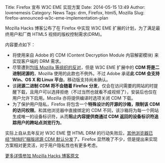 Title: Firefox 宣布 W3C EME 实现方案
Date: 2014-05-15 13:49
Author: lovenemesis
Category: News
Tags: drm, Firefox, html5, Mozilla
Slug: firefox-announced-w3c-eme-implementation-plan

Mozilla Hacks 博客公布了在 Firefox 中实现 W3C EME
扩展的计划，为了满足最终用户和厂商 HTML5 视频的版权控制需求(DRM)。

内容要点如下：

-   将使用来自 Adobe 的 CDM (Content Decryption Module 内容解密模块)
    来实现客户端的 DRM 需求。
-   尽管遭到[包括 Mozilla
    等组织的反对](https://www.eff.org/deeplinks/2013/03/defend-open-web-keep-drm-out-w3c-standards)，但是
    W3C EME 扩展中的 **CDM 将是二进制闭源的**，Mozilla
    使用的此款也不例外。不过 Adobe 承诺**此 CDM 会支持 Win、OS X 和
    Linux 平台**。移动版支持尚未确认。
-   该**闭源二进制 CDM 将不会随着 Firefox
    分发**，仅会在访问需要的网站的时提醒下载，且用户可以选择拒绝（不过当然也就看不成视频了），安装后也仅在用户允许下启用。Mozilla
    亦将提供编译时选项关闭 CDM 下载。
-   为了保护用户隐私，Firefox 将包含一个**特殊设计的开源的沙箱，限制该
    CDM 的访问权限**。和其他浏览器中直接绑定的 CDM
    不同，该沙箱将为每一个网站生成唯一的设备标识符，从而**阻止内容提供商通过
    CDM 返回的设备标识符追踪用户的跨站点浏览行为**。

实际上自从去年反对 W3C EME 暨 HTML DRM
的行动失败后，[其他浏览器已经“悄悄的”捆版闭源 CDM
默认分发](http://html5test.com/compare/feature/video-drm.html)了。Firefox
显然晚了不少，但是提出来实现方案相对更灵活，对于用户隐私性也有更多考虑。

[更多详情参加 Mozilla Hacks
博客原文](https://hacks.mozilla.org/2014/05/reconciling-mozillas-mission-and-w3c-eme/comment-page-1/#comment-2160761)
